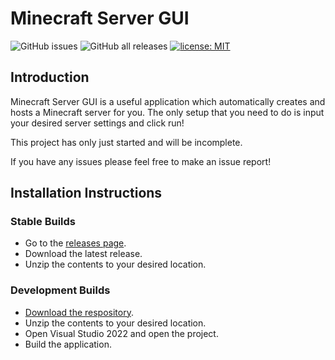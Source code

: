 # Minecraft Server GUI
![GitHub issues](https://img.shields.io/github/issues/Soniczac7/Minecraft-Server-GUI) ![GitHub all releases](https://img.shields.io/github/downloads/Soniczac7/Minecraft-Server-GUI/total) [![license: MIT](https://img.shields.io/badge/License-MIT-yellow.svg)](https://opensource.org/licenses/MIT)
## Introduction
Minecraft Server GUI is a useful application which automatically creates and hosts a Minecraft server for you.
The only setup that you need to do is input your desired server settings and click run!

This project has only just started and will be incomplete.

If you have any issues please feel free to make an issue report!

## Installation Instructions

### Stable Builds
* Go to the [releases page](https://github.com/Soniczac7/Minecraft-Server-GUI/releases).
* Download the latest release.
* Unzip the contents to your desired location.

### Development Builds
* [Download the respository](https://github.com/Soniczac7/Minecraft-Server-GUI/archive/refs/heads/master.zip).
* Unzip the contents to your desired location.
* Open Visual Studio 2022 and open the project.
* Build the application.
